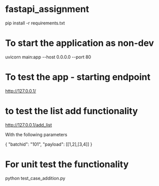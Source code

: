 # fastapi_assignment
pip install -r requirements.txt

# To start the application as non-dev
uvicorn main:app --host 0.0.0.0 --port 80

# To test the app - starting endpoint
http://127.0.0.1/

# to test the list add functionality
http://127.0.0.1/add_list

With the following parameters

{
  "batchid": "101",
  "payload": [[1,2],[3,4]]
}

# For unit test the functionality
python test_case_addition.py